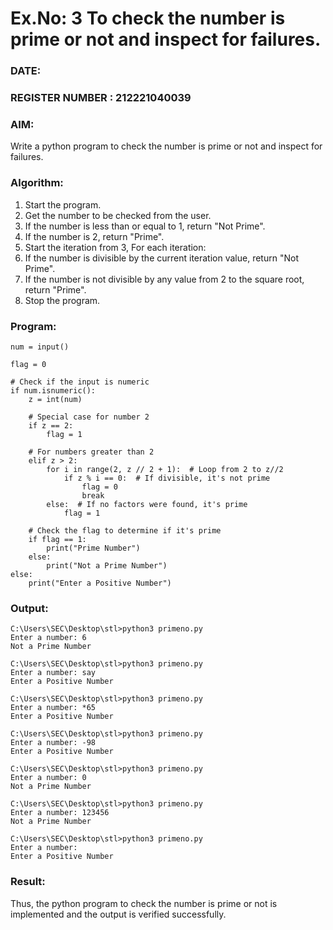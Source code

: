 # Ex.No: 3 To check the number is prime or not and inspect for failures.
 
### DATE:                                                                            
### REGISTER NUMBER : 212221040039
### AIM: 
Write a python program to check the number is prime or not and inspect for failures.
 
### Algorithm:
1. Start the program.
2. Get the number to be checked from the user.
3. If the number is less than or equal to 1, return "Not Prime".
4. If the number is 2, return "Prime".
5. Start the iteration from 3, For each iteration:
6. If the number is divisible by the current iteration value, return "Not Prime".
7. If the number is not divisible by any value from 2 to the square root, return "Prime".
8. Stop the program.

### Program:
```
num = input()

flag = 0

# Check if the input is numeric
if num.isnumeric():
    z = int(num)

    # Special case for number 2
    if z == 2:
        flag = 1

    # For numbers greater than 2
    elif z > 2:
        for i in range(2, z // 2 + 1):  # Loop from 2 to z//2
            if z % i == 0:  # If divisible, it's not prime
                flag = 0
                break
        else:  # If no factors were found, it's prime
            flag = 1

    # Check the flag to determine if it's prime
    if flag == 1:
        print("Prime Number")
    else:
        print("Not a Prime Number")
else:
    print("Enter a Positive Number")

```




### Output:
```
C:\Users\SEC\Desktop\stl>python3 primeno.py
Enter a number: 6
Not a Prime Number

C:\Users\SEC\Desktop\stl>python3 primeno.py
Enter a number: say
Enter a Positive Number

C:\Users\SEC\Desktop\stl>python3 primeno.py
Enter a number: *65
Enter a Positive Number

C:\Users\SEC\Desktop\stl>python3 primeno.py
Enter a number: -98
Enter a Positive Number

C:\Users\SEC\Desktop\stl>python3 primeno.py
Enter a number: 0
Not a Prime Number

C:\Users\SEC\Desktop\stl>python3 primeno.py
Enter a number: 123456
Not a Prime Number

C:\Users\SEC\Desktop\stl>python3 primeno.py
Enter a number:
Enter a Positive Number
```

### Result:
Thus, the python program to check the number is prime or not is implemented and the output is verified successfully.
